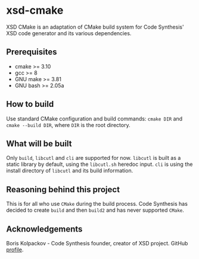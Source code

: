 # xsd-cmake
XSD CMake is an adaptation of CMake build system for Code Synthesis' XSD code generator and its various dependencies.

## Prerequisites
* cmake >= 3.10
* gcc >= 8
* GNU make >= 3.81 
* GNU bash >= 2.05a

## How to build
Use standard CMake configuration and build commands:
`cmake DIR` and `cmake --build DIR`, where `DIR` is the root directory.

## What will be built
Only `build`, `libcutl` and `cli` are supported for now. `libcutl` is built as a static library by default, using the `libcutl.sh` heredoc input. `cli` is using the install directory of `libcutl` and its build information.

## Reasoning behind this project
This is for all who use `CMake` during the build process. Code Synthesis has decided to create `build` and then `build2` and has never supported `CMake`.

## Acknowledgements
Boris Kolpackov - Code Synthesis founder, creator of XSD project. GitHub [profile](https://github.com/boris-kolpackov).
